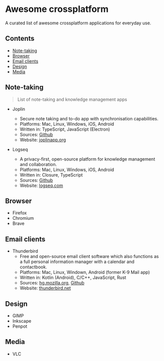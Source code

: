 # Awesome crossplatform
A curated list of awesome crossplatform applications for everyday use.


## Contents

- [Note-taking](#note-taking)
- [Browser](#browser)
- [Email clients](#email-clients)
- [Design](#design)
- [Media](#media)


## Note-taking

> List of note-taking and knowledge management apps

- Joplin
    -  Secure note taking and to-do app with synchronisation capabilities.
    -  Platforms: Mac, Linux, Windows, iOS, Android
    -  Written in: TypeScript, JavaScript (Electron)
    -  Sources: [Github](https://github.com/laurent22/joplin/)
    -  Website: [joplinapp.org](https://joplinapp.org/)
    

- Logseq
    - A privacy-first, open-source platform for knowledge management and collaboration.
    - Platforms: Mac, Linux, Windows, iOS, Android
    - Written in: Closure, TypeScript
    - Sources: [Github](https://github.com/logseq/logseq)
    - Website: [logseq.com](https://logseq.com/)


## Browser

- Firefox
- Chromium
- Brave


## Email clients

- Thunderbird
    - Free and open-source email client software which also functions as a full personal information manager with a calendar and contactbook.
    - Platforms: Mac, Linux, Windown, Android (former K-9 Mail app)
    - Written in: Kotlin (Android), C/C++, JavaScript, Rust
    - Sources: [hg.mozilla.org](https://hg.mozilla.org/comm-central/), [Github](https://github.com/thunderbird)
    - Website: [thunderbird.net](https://www.thunderbird.net/)


## Design

- GIMP
- Inkscape
- Penpot


## Media

- VLC

